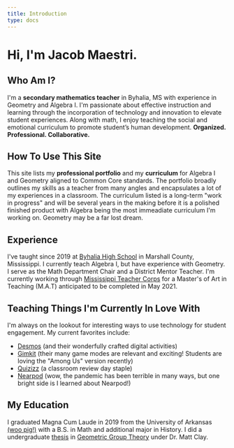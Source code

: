 ```yaml
---
title: Introduction
type: docs
---
```

# Hi, I'm Jacob Maestri.

## Who Am I?

I'm a **secondary mathematics teacher** in Byhalia, MS with experience in Geometry and Algebra I. I'm passionate about effective instruction and learning through the incorporation of technology and innovation to elevate student experiences. Along with math, I enjoy teaching the social and emotional curriculum to promote student’s human development. **Organized. Professional. Collaborative.**

## How To Use This Site

This site lists my **professional portfolio** and my **curriculum** for Algebra I and Geometry aligned to Common Core standards. The portfolio broadly outlines my skills as a teacher from many angles and encapsulates a lot of my experiences in a classroom. The curriculum listed is a long-term "work in progress" and will be several years in the making before it is a polished finished product with Algebra being the most immeadiate curriculum I'm working on. Geometry may be a far lost dream.

## Experience

I've taught since 2019 at [Byhalia High School](http://bhs.marshallcountysd.org/) in Marshall County, Mississippi. I currently teach Algebra I, but have experience with Geometry. I serve as the Math Department Chair and a District Mentor Teacher. I'm currently working through [Mississippi Teacher Corps](https://www.mtc.olemiss.edu/) for a Master's of Art in Teaching (M.A.T) anticipated to be completed in May 2021.

## Teaching Things I'm Currently In Love With

I'm always on the lookout for interesting ways to use technology for student engagement. My current favorites include:
* [Desmos](https://teacher.desmos.com/) (and their wonderfully crafted digital activities)
* [Gimkit](https://www.gimkit.com/) (their many game modes are relevant and exciting! Students are loving the "Among Us" version recently)
* [Quizizz](https://quizizz.com/) (a classroom review day staple)
* [Nearpod](https://nearpod.com/) (wow, the pandemic has been terrible in many ways, but one bright side is I learned about Nearpod!)

## My Education

I graduated Magna Cum Laude in 2019 from the University of Arkansas [(woo pig!)](https://www.youtube.com/watch?v=hXlDOpr_fSk) with a B.S. in Math and additional major in History. I did a undergraduate [thesis](https://drive.google.com/file/d/1EqA9OO2-GjZU0YYOdGfEDJ156PI_XDMu/view?usp=sharing) in [Geometric Group Theory](https://en.wikipedia.org/wiki/Geometric_group_theory) under Dr. Matt Clay.
